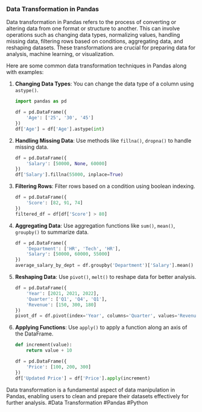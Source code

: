 ### Data Transformation in Pandas

Data transformation in Pandas refers to the process of converting or altering data from one format or structure to another. This can involve operations such as changing data types, normalizing values, handling missing data, filtering rows based on conditions, aggregating data, and reshaping datasets. These transformations are crucial for preparing data for analysis, machine learning, or visualization.

Here are some common data transformation techniques in Pandas along with examples:

1. **Changing Data Types**:
   You can change the data type of a column using `astype()`.

   ```python
   import pandas as pd

   df = pd.DataFrame({
       'Age': ['25', '30', '45']
   })
   df['Age'] = df['Age'].astype(int)
   ```

2. **Handling Missing Data**:
   Use methods like `fillna()`, `dropna()` to handle missing data.

   ```python
   df = pd.DataFrame({
       'Salary': [50000, None, 60000]
   })
   df['Salary'].fillna(55000, inplace=True)
   ```

3. **Filtering Rows**:
   Filter rows based on a condition using boolean indexing.

   ```python
   df = pd.DataFrame({
       'Score': [82, 91, 74]
   })
   filtered_df = df[df['Score'] > 80]
   ```

4. **Aggregating Data**:
   Use aggregation functions like `sum()`, `mean()`, `groupby()` to summarize data.

   ```python
   df = pd.DataFrame({
       'Department': ['HR', 'Tech', 'HR'],
       'Salary': [50000, 60000, 55000]
   })
   average_salary_by_dept = df.groupby('Department')['Salary'].mean()
   ```

5. **Reshaping Data**:
   Use `pivot()`, `melt()` to reshape data for better analysis.

   ```python
   df = pd.DataFrame({
       'Year': [2021, 2021, 2022],
       'Quarter': ['Q1', 'Q4', 'Q1'],
       'Revenue': [150, 300, 180]
   })
   pivot_df = df.pivot(index='Year', columns='Quarter', values='Revenue')
   ```

6. **Applying Functions**:
   Use `apply()` to apply a function along an axis of the DataFrame.

   ```python
   def increment(value):
       return value + 10

   df = pd.DataFrame({
       'Price': [100, 200, 300]
   })
   df['Updated Price'] = df['Price'].apply(increment)
   ```

Data transformation is a fundamental aspect of data manipulation in Pandas, enabling users to clean and prepare their datasets effectively for further analysis. #Data Transformation #Pandas #Python
